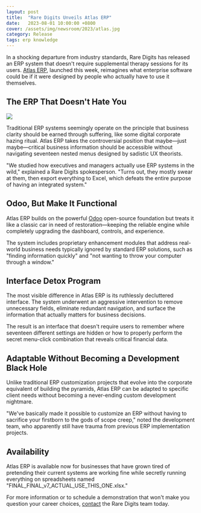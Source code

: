 ```yaml
---
layout: post
title:  "Rare Digits Unveils Atlas ERP"
date:   2023-08-01 10:00:00 +0800
cover: /assets/img/newsroom/2023/atlas.jpg
category: Release
tags: erp knowledge
---
```



In a shocking departure from industry standards, Rare Digits has released an ERP system that doesn't require supplemental therapy sessions for its users. [Atlas ERP](/tools/atlas/), launched this week, reimagines what enterprise software could be if it were designed by people who actually have to use it themselves.

## The ERP That Doesn't Hate You

<div class="full-width">
  <img src="{{ page.cover }}" />
</div>

Traditional ERP systems seemingly operate on the principle that business clarity should be earned through suffering, like some digital corporate hazing ritual. Atlas ERP takes the controversial position that maybe—just maybe—critical business information should be accessible without navigating seventeen nested menus designed by sadistic UX theorists.

"We studied how executives and managers actually use ERP systems in the wild," explained a Rare Digits spokesperson. "Turns out, they mostly swear at them, then export everything to Excel, which defeats the entire purpose of having an integrated system."

## Odoo, But Make It Functional

Atlas ERP builds on the powerful [Odoo](https://www.odoo.com) open-source foundation but treats it like a classic car in need of restoration—keeping the reliable engine while completely upgrading the dashboard, controls, and experience.

The system includes proprietary enhancement modules that address real-world business needs typically ignored by standard ERP solutions, such as "finding information quickly" and "not wanting to throw your computer through a window."

## Interface Detox Program

The most visible difference in Atlas ERP is its ruthlessly decluttered interface. The system underwent an aggressive intervention to remove unnecessary fields, eliminate redundant navigation, and surface the information that actually matters for business decisions.

The result is an interface that doesn't require users to remember where seventeen different settings are hidden or how to properly perform the secret menu-click combination that reveals critical financial data.

## Adaptable Without Becoming a Development Black Hole

Unlike traditional ERP customization projects that evolve into the corporate equivalent of building the pyramids, Atlas ERP can be adapted to specific client needs without becoming a never-ending custom development nightmare.

"We've basically made it possible to customize an ERP without having to sacrifice your firstborn to the gods of scope creep," noted the development team, who apparently still have trauma from previous ERP implementation projects.

## Availability

Atlas ERP is available now for businesses that have grown tired of pretending their current systems are working fine while secretly running everything on spreadsheets named "FINAL_FINAL_v7_ACTUAL_USE_THIS_ONE.xlsx."

For more information or to schedule a demonstration that won't make you question your career choices, [contact](/about/contacts/) the Rare Digits team today.